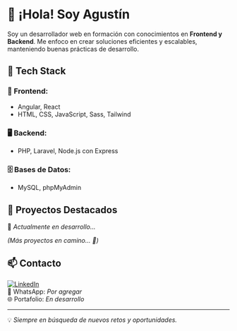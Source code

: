# 🦈 ¡Hola! Soy Agustín

Soy un desarrollador web en formación con conocimientos en **Frontend y Backend**. Me enfoco en crear soluciones eficientes y escalables, manteniendo buenas prácticas de desarrollo.

## 🚀 Tech Stack
### 🎨 Frontend:
- Angular, React
- HTML, CSS, JavaScript, Sass, Tailwind

### 🖥 Backend:
- PHP, Laravel, Node.js con Express

### 🗄 Bases de Datos:
- MySQL, phpMyAdmin

## 📂 Proyectos Destacados
🔹 _Actualmente en desarrollo..._

_(Más proyectos en camino... 🚀)_

## 📫 Contacto
[![LinkedIn](https://img.shields.io/badge/LinkedIn-0A66C2?style=flat&logo=linkedin&logoColor=white)](por_agregar)  
📱 WhatsApp: _Por agregar_  
🌐 Portafolio: _En desarrollo_

---
💡 _Siempre en búsqueda de nuevos retos y oportunidades._

